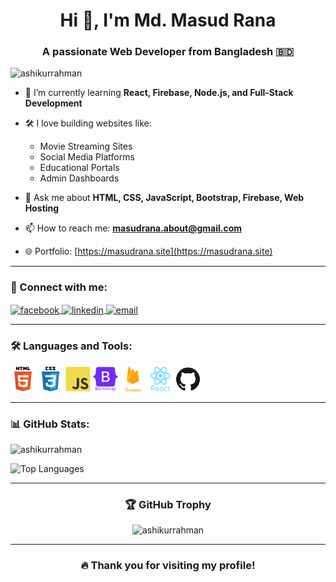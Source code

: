 <h1 align="center">Hi 👋, I'm Md. Masud Rana</h1>
<h3 align="center">A passionate Web Developer from Bangladesh 🇧🇩</h3>

<p align="left">
  <img src="https://komarev.com/ghpvc/?username=ashikurrahman&label=Profile%20views&color=0e75b6&style=flat" alt="ashikurrahman" />
</p>

- 🌱 I’m currently learning **React, Firebase, Node.js, and Full-Stack Development**

- 🛠️ I love building websites like:  
  - Movie Streaming Sites  
  - Social Media Platforms  
  - Educational Portals  
  - Admin Dashboards  

- 💬 Ask me about **HTML, CSS, JavaScript, Bootstrap, Firebase, Web Hosting**

- 📫 How to reach me: **masudrana.about@gmail.com**

- 🌐 Portfolio: [https://masudrana.site](https://masudrana.site)

---

<h3 align="left">🔗 Connect with me:</h3>
<p align="left">
  <a href="https://facebook.com/masudrana.fb" target="blank">
    <img align="center" src="https://cdn-icons-png.flaticon.com/512/733/733547.png" alt="facebook" height="30" width="30" />
  </a>
  <a href="https://linkedin.com/in/rana-mdmasud" target="blank">
    <img align="center" src="https://cdn-icons-png.flaticon.com/512/174/174857.png" alt="linkedin" height="30" width="30" />
  </a>
  <a href="mailto:masudrana.about@gmail.com">
    <img align="center" src="https://cdn-icons-png.flaticon.com/512/732/732200.png" alt="email" height="30" width="30" />
  </a>
</p>

---

<h3 align="left">🛠️ Languages and Tools:</h3>
<p align="left">
  <img src="https://raw.githubusercontent.com/devicons/devicon/master/icons/html5/html5-original-wordmark.svg" alt="html5" width="40" height="40"/>
  <img src="https://raw.githubusercontent.com/devicons/devicon/master/icons/css3/css3-original-wordmark.svg" alt="css3" width="40" height="40"/>
  <img src="https://raw.githubusercontent.com/devicons/devicon/master/icons/javascript/javascript-original.svg" alt="javascript" width="40" height="40"/>
  <img src="https://raw.githubusercontent.com/devicons/devicon/master/icons/bootstrap/bootstrap-plain-wordmark.svg" alt="bootstrap" width="40" height="40"/>
  <img src="https://raw.githubusercontent.com/devicons/devicon/master/icons/firebase/firebase-plain-wordmark.svg" alt="firebase" width="40" height="40"/>
  <img src="https://raw.githubusercontent.com/devicons/devicon/master/icons/react/react-original-wordmark.svg" alt="react" width="40" height="40"/>
  <img src="https://raw.githubusercontent.com/devicons/devicon/master/icons/github/github-original.svg" alt="github" width="40" height="40"/>
</p>

---

<h3>📊 GitHub Stats:</h3>

<p align="left">
  <img src="https://github-readme-stats.vercel.app/api?username=ashikurrahman&show_icons=true&locale=en" alt="ashikurrahman" />
</p>

<p align="left">
  <img src="https://github-readme-stats.vercel.app/api/top-langs/?username=ashikurrahman&layout=compact" alt="Top Languages" />
</p>

---

<h3 align="center">🏆 GitHub Trophy</h3>
<p align="center">
  <img src="https://github-profile-trophy.vercel.app/?username=ashikurrahman&theme=algolia" alt="ashikurrahman" />
</p>

---

<h3 align="center">🔥 Thank you for visiting my profile!</h3>

